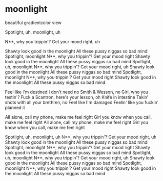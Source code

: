 # moonlight
beautiful gradientcolor view

Spotlight, uh, moonlight, uh


N**, why you trippin'? Get your mood right, uh


Shawty look good in the moonlight
All these pussy niggas so bad mind
Spotlight, moonlight
N**, why you trippin'? Get your mood right
Shawty look good in the moonlight
All these pussy niggas so bad mind
Spotlight, uh, moonlight
N**, why you trippin'? Get your mood right, uh
Shawty look good in the moonlight
All these pussy niggas so bad mind
Spotlight, moonlight
N**, why you trippin'? Get your mood right
Shawty look good in the moonlight
All these pussy niggas so bad mind


Feel like I'm destined
I don't need no Smith & Wesson, no
Girl, who you testin'?
Fuck a Scantron, here's your lesson, oh
Knife in intestine
Takin' shots with all your brethren, no
Feel like I'm damaged
Feelin' like you fuckin' planned it


All alone, call my phone, make me feel right
Girl you know when you call, make me feel right
All alone, call my phone, make me feel right
Girl you know when you call, make me feel right


Spotlight, uh, moonlight, uh
N**, why you trippin'? Get your mood right, uh
Shawty look good in the moonlight
All these pussy niggas so bad mind
Spotlight, moonlight
N**, why you trippin'? Get your mood right
Shawty look good in the moonlight
All these pussy niggas so bad mind
Spotlight, uh, moonlight
N**, why you trippin'? Get your mood right, uh
Shawty look good in the moonlight
All these pussy niggas so bad mind
Spotlight, moonlight
N**, why you trippin'? Get your mood right
Shawty look good in the moonlight
All these pussy niggas so bad mind
